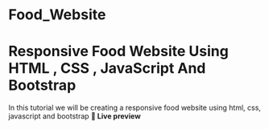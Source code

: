 # Food_Website
# Responsive Food Website Using HTML , CSS , JavaScript And Bootstrap

In this tutorial we will be creating a responsive food website using html, css, javascript and bootstrap
**🔴 Live preview**